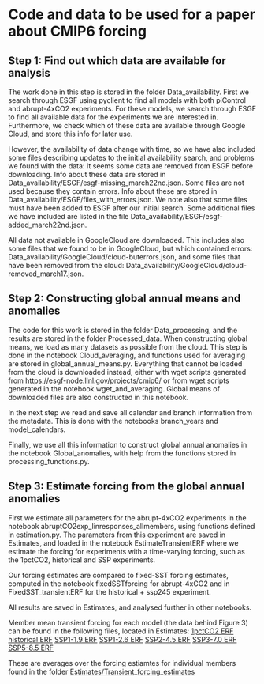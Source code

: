 # Code and data to be used for a paper about CMIP6 forcing

## Step 1: Find out which data are available for analysis
The work done in this step is stored in the folder Data_availability.
First we search through ESGF using pyclient to find all models with both piControl and abrupt-4xCO2 experiments.
For these models, we search through ESGF to find all available data for the experiments we are interested in.
Furthermore, we check which of these data are available through Google Cloud, and store this info for later use.

However, the availability of data change with time, so we have also included some files describing updates to the initial availability search, and problems we found with the data:
It seems some data are removed from ESGF before downloading. Info about these data are stored in Data_availability/ESGF/esgf-missing_march22nd.json. Some files are not used because they contain errors. Info about these are stored in Data_availability/ESGF/files_with_errors.json.
We note also that some files must have been added to ESGF after our initial search. Some additional files we have included are listed in the file Data_availability/ESGF/esgf-added_march22nd.json. 

All data not available in GoogleCloud are downloaded. This includes also some files that we found to be in GoogleCloud, but which contained errors: Data_availability/GoogleCloud/cloud-buterrors.json, and some files that have been removed from the cloud: Data_availability/GoogleCloud/cloud-removed_march17.json.

## Step 2: Constructing global annual means and anomalies
The code for this work is stored in the folder Data_processing, and the results are stored in the folder Processed_data.
When constructing global means, we load as many datasets as possible from the cloud. This step is done in the notebook Cloud_averaging, and functions used for averaging are stored in global_annual_means.py. Everything that cannot be loaded from the cloud is downloaded instead, either with wget scripts generated from https://esgf-node.llnl.gov/projects/cmip6/ or from wget scripts generated in the notebook wget_and_averaging. Global means of downloaded files are also constructed in this notebook.

In the next step we read and save all calendar and branch information from the metadata. This is done with the notebooks branch_years and model_calendars.

Finally, we use all this information to construct global annual anomalies in the notebook Global_anomalies, with help from the functions stored in processing_functions.py.

## Step 3: Estimate forcing from the global annual anomalies
First we estimate all parameters for the abrupt-4xCO2 experiments in the notebook abruptCO2exp_linresponses_allmembers, using functions defined in estimation.py. The parameters from this experiment are saved in Estimates, and loaded in the notebook EstimateTransientERF where we estimate the forcing for experiments with a time-varying forcing, such as the 1pctCO2, historical and SSP experiments.

Our forcing estimates are compared to fixed-SST forcing estimates, computed in the notebook fixedSSTforcing for abrupt-4xCO2 and in FixedSST_transientERF for the historical + ssp245 experiment. 

All results are saved in Estimates, and analysed further in other notebooks.

Member mean transient forcing for each model (the data behind Figure 3) can be found in the following files, located in Estimates:
[1pctCO2 ERF](Estimates/member_mean_ERF_1pctCO2.csv)
[historical ERF](Estimates/member_mean_ERF_historical.csv)
[SSP1-1.9 ERF](Estimates/member_mean_ERF_ssp119.csv)
[SSP1-2.6 ERF](Estimates/member_mean_ERF_ssp126.csv)
[SSP2-4.5 ERF](Estimates/member_mean_ERF_ssp245.csv)
[SSP3-7.0 ERF](Estimates/member_mean_ERF_ssp370.csv)
[SSP5-8.5 ERF](Estimates/member_mean_ERF_ssp585.csv)

These are averages over the forcing estiamtes for individual members found in the folder [Estimates/Transient_forcing_estimates](Estimates/Transient_forcing_estimates)